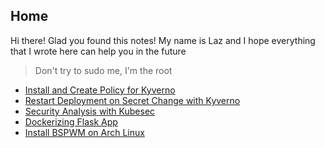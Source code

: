 ## Home
Hi there! Glad you found this notes! My name is Laz and I hope everything that I wrote here can help you in the future
> Don't try to sudo me, I'm the root

- [Install and Create Policy for Kyverno](/deploy-and-use-kyverno)
- [Restart Deployment on Secret Change with Kyverno](/restart-deployment-on-secret-change-using-kyverno)
- [Security Analysis with Kubesec](/security-analysis-kubesec)
- [Dockerizing Flask App](/dockerizing-flask-app)
- [Install BSPWM on Arch Linux](/install-bspwm-archlinux)
